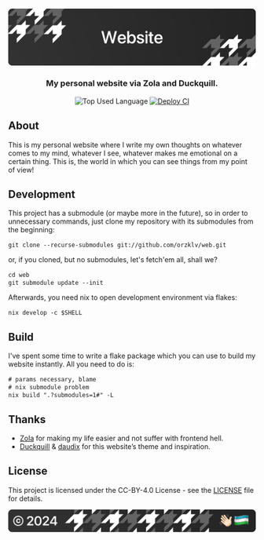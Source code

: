 <p align="center">
    <img src=".github/assets/header.png" alt="Orzklv's {Website}">
</p>

<p align="center">
    <h3 align="center">My personal website via Zola and Duckquill.</h3>
</p>

<p align="center">
    <img align="center" src="https://img.shields.io/github/languages/top/orzklv/web?style=flat&logo=nixos&logoColor=ffffff&labelColor=242424&color=242424" alt="Top Used Language">
    <a href="https://github.com/orzklv/web/actions/workflows/deploy.yml"><img align="center" src="https://img.shields.io/github/actions/workflow/status/orzklv/web/deploy.yml?style=flat&logo=github&logoColor=ffffff&labelColor=242424&color=242424" alt="Deploy CI"></a>
</p>

## About

This is my personal website where I write my own thoughts on whatever comes to my mind, whatever I see, whatever makes me emotional on a certain thing. This is, the world in which you can see things from my point of view!

## Development

This project has a submodule (or maybe more in the future), so in order to unnecessary commands, just clone my repository with its submodules from the beginning:

```shell
git clone --recurse-submodules git://github.com/orzklv/web.git
```

or, if you cloned, but no submodules, let's fetch'em all, shall we?

```shell
cd web
git submodule update --init
```

Afterwards, you need nix to open development environment via flakes:

```shell
nix develop -c $SHELL
```

## Build

I've spent some time to write a flake package which you can use to build my website instantly. All you need to do is:

```shell
# params necessary, blame
# nix submodule problem
nix build ".?submodules=1#" -L
```

## Thanks

- [Zola](https://www.getzola.org/) for making my life easier and not suffer with frontend hell.
- [Duckquill](https://duckquill.daudix.one/) & [daudix](https://daudix.one/) for this website’s theme and inspiration.

## License

This project is licensed under the CC-BY-4.0 License - see the [LICENSE](license) file for details.

<p align="center">
    <img src=".github/assets/footer.png" alt="Orzklv's {Website}">
</p>
